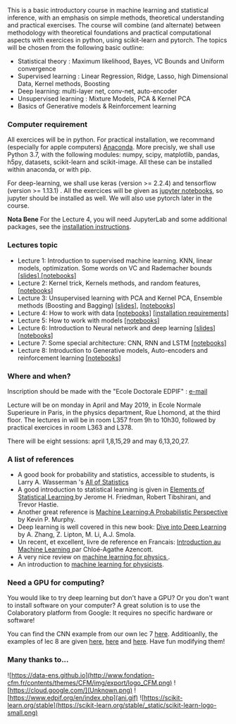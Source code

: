 This is a basic introductory course in machine learning and statistical inference, with an emphasis on simple methods, theoretical understanding and practical exercises. The course will combine (and alternate) between methodology with theoretical foundations and practical computational aspects with exercices in python, using scikit-learn and pytorch. The topics will be chosen from the following basic outline:

* Statistical theory : Maximum likelihood, Bayes, VC Bounds and Uniform convergence
* Supervised learning : Linear Regression, Ridge, Lasso, high Dimensional Data, Kernel methods, Boosting 
* Deep learning: multi-layer net, conv-net, auto-encoder
* Unsupervised learning : Mixture Models, PCA & Kernel PCA
* Basics of Generative models & Reinforcement learning

### Computer requirement

All exercices will be in python. For practical installation, we recommand
(especially for apple computers) [Anaconda](http://anaconda.org).  More precisly, we shall use
Python 3.7, with the following modules: numpy, scipy, matplotlib,
pandas, h5py, datasets, scikit-learn and scikit-image. All these can be installed
within anaconda, or with pip. 

For deep-learning, we shall use keras (version >= 2.2.4) and tensorflow (version >= 1.13.1) . All the exercices will be given as <a href="https://jupyter.org/install">jupyter notebooks</a>, so jupyter should be installed as well. We will also use pytorch later in the course.

**Nota Bene** For the Lecture 4, you will need JupyterLab and some additional packages, see the
[installation instructions](https://github.com/sphinxteam/mlcourse_2019/tree/master/lec4/README.md).

### Lectures topic

* Lecture 1: Introduction to supervised machine learning. KNN, linear models, optimization. Some words on VC and Rademacher  bounds [[slides]](https://github.com/sphinxteam/mlcourse_2019/blob/master/slides/lec1_ml_2019.pdf),[[notebooks]](https://github.com/sphinxteam/mlcourse_2019/tree/master/lec1) 
* Lecture 2: Kernel trick, Kernels methods, and random features,[[notebooks]](https://github.com/sphinxteam/mlcourse_2019/tree/master/lec2)
* Lecture 3: Unsupervised learning with PCA and Kernel PCA, Ensemble methods (Boosting and Bagging) 
 [[slides]](https://github.com/sphinxteam/mlcourse_2019/blob/master/slides/lec3_ml_2019.pdf),
[[notebooks]](https://github.com/sphinxteam/mlcourse_2019/tree/master/lec3)
* Lecture 4: How to work with	data
[[notebooks]](https://github.com/sphinxteam/mlcourse_2019/tree/master/lec4) [[installation requirements]](https://github.com/sphinxteam/mlcourse_2019/tree/master/lec4/README.md)
* Lecture 5: How to work with models [[notebooks]](https://github.com/sphinxteam/mlcourse_2019/tree/master/lec5)
* Lecture 6: Introduction to Neural network and deep learning [[slides]](https://github.com/sphinxteam/mlcourse_2019/blob/master/slides/lec6_ml_2019.pdf)[[notebooks]](https://github.com/sphinxteam/mlcourse_2019/tree/master/lec6)
* Lecture 7: Some special architecture: CNN, RNN and LSTM [[notebooks]](https://github.com/sphinxteam/mlcourse_2019/tree/master/lec7)
* Lecture 8: Introduction to Generative models, Auto-encoders and reinforcement learning [[notebooks]](https://github.com/sphinxteam/mlcourse_2019/tree/master/lec8)

### Where and when?

Inscription should be made with the "Ecole Doctorale EDPIF" : [e-mail](<edpif.psl@edpif.org>)

Lecture will be on monday in April and May 2019, in Ecole Normale Superieure in Paris, in the physics department, Rue Lhomond, at the third floor. The lectures in will be in room  L357 from  9h to 10h30, followed by practical exercices in room L363 and L378.

There will be eight sessions: april 1,8,15,29 and may  6,13,20,27.

### A list of references

* A good book for probability and statistics, accessible to students, is Larry A. Wasserman 's <a href="https://www.ic.unicamp.br/~wainer/cursos/1s2013/ml/livro.pdf">All of Statistics</a>
* A good introduction to statistical learning is given in <a href="https://web.stanford.edu/~hastie/ElemStatLearn/">Elements of Statistical Learning </a> by Jerome H. Friedman, Robert Tibshirani, and Trevor Hastie.
* Another great reference is <a href="https://www.amazon.com/Machine-Learning-Probabilistic-Perspective-Computation/dp/0262018020">Machine Learning:A Probabilistic Perspective<a/> by Kevin P. Murphy.
* Deep learning is well covered in this new book:
<a href="http://d2l.ai/">Dive into Deep Learning<a/> by A. Zhang, Z. Lipton, M. Li, A.J. Smola. 
* Un recent, et excellent, livre de reference en Francais: <a href="https://www.amazon.fr/Introduction-Machine-Learning-Chloé-Agathe-Azencott/dp/2100780808">Introduction au Machine Learning </a> par Chloé-Agathe Azencott. 
* A very nice review on <a href="https://arxiv.org/abs/1903.10563"> machine learning for physics </a>.
* An introduction to <a href="https://arxiv.org/abs/1803.08823">machine learning for physicists</a>.
  
### Need a GPU for computing?

You would like to try deep learning but don't have a GPU? Or you don't want to install software on your computer? A great solution is to use the Colaboratory platform from Google:  It requires no specific hardware or software! 

You can find the CNN example from our own lec 7 <a href="https://colab.research.google.com/drive/1pISitRt5YYElECn-KWqBQK5qpEgeStYS">here</a>. Additioanlly, the examples of lec 8 are given <a href="https://colab.research.google.com/drive/10bb5vbdcxl7YnRFfoNmlJzoEkymg1IkI">here</a>,  <a href="https://colab.research.google.com/drive/11D_GNs-jNZ5MrrFvcxuoDEP672bPmXro">here</a> and <a href="https://colab.research.google.com/drive/1fKbvcZxJp8GJ225k7RdsC79x8HLdkw4q">here</a>. Have fun modifying them!

  
### Many thanks to...

 ![https://data-ens.github.io](http://www.fondation-cfm.fr/contents/themes/CFM/img/export/logo_CFM.png)
 ![https://cloud.google.com/](Unknown.png)
 ![https://www.edpif.org/en/index.php](ani.gif)
![https://scikit-learn.org/stable](https://scikit-learn.org/stable/_static/scikit-learn-logo-small.png)

